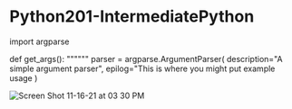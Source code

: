 # Python201-IntermediatePython
import argparse

def get_args():
    """"""
    parser = argparse.ArgumentParser(
        description="A simple argument parser",
        epilog="This is where you might put example usage
    )

![Screen Shot 11-16-21 at 03 30 PM](https://user-images.githubusercontent.com/46776355/142009356-9caa666b-b6b1-4a96-bcaa-65a00bb79651.PNG)
